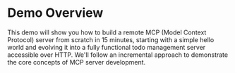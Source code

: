 # Demo Overview

This demo will show you how to build a remote MCP (Model Context Protocol) server from scratch in 15 minutes, starting with a simple hello world and evolving it into a fully functional todo management server accessible over HTTP. We'll follow an incremental approach to demonstrate the core concepts of MCP server development.
